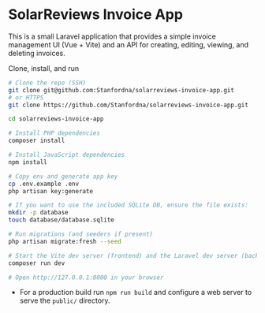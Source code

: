 # SolarReviews Invoice App

This is a small Laravel application that provides a simple invoice management UI (Vue + Vite) and an API for creating, editing, viewing, and deleting invoices.

Clone, install, and run

```bash
# Clone the repo (SSH)
git clone git@github.com:Stanfordna/solarreviews-invoice-app.git
# or HTTPS
git clone https://github.com/Stanfordna/solarreviews-invoice-app.git

cd solarreviews-invoice-app

# Install PHP dependencies
composer install

# Install JavaScript dependencies
npm install

# Copy env and generate app key
cp .env.example .env
php artisan key:generate

# If you want to use the included SQLite DB, ensure the file exists:
mkdir -p database
touch database/database.sqlite

# Run migrations (and seeders if present)
php artisan migrate:fresh --seed

# Start the Vite dev server (frontend) and the Laravel dev server (backend)
composer run dev

# Open http://127.0.0.1:8000 in your browser
```

- For a production build run `npm run build` and configure a web server to serve the `public/` directory.

